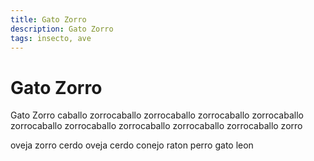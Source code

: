 ```yaml
---
title: Gato Zorro
description: Gato Zorro
tags: insecto, ave
---
```


# Gato Zorro

Gato Zorro caballo zorrocaballo zorrocaballo zorrocaballo zorrocaballo zorrocaballo zorrocaballo zorrocaballo zorrocaballo zorrocaballo zorro

oveja zorro cerdo oveja cerdo conejo raton perro gato leon